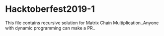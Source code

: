 # Hacktoberfest2019-1

This file contains recursive solution for Matrix Chain Multiplication..Anyone with dynamic programming can make a PR..

